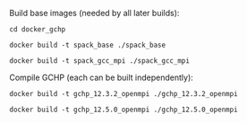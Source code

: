 Build base images (needed by all later builds):

    cd docker_gchp

    docker build -t spack_base ./spack_base

    docker build -t spack_gcc_mpi ./spack_gcc_mpi

Compile GCHP (each can be built independently):

    docker build -t gchp_12.3.2_openmpi ./gchp_12.3.2_openmpi

    docker build -t gchp_12.5.0_openmpi ./gchp_12.5.0_openmpi
